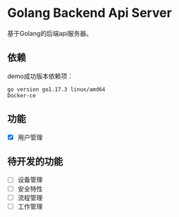 # Golang Backend Api Server

基于Golang的后端api服务器。

## 依赖

demo成功版本依赖项：

    go version go1.17.3 linux/amd64
    Docker-ce

## 功能

- [x] 用户管理

## 待开发的功能

- [ ] 设备管理
- [ ] 安全特性
- [ ] 流程管理
- [ ] 工作管理
